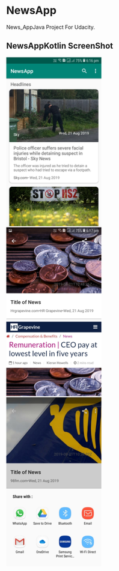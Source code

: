 # NewsApp
News_AppJava Project For Udacity.

## NewsAppKotlin ScreenShot

<img alt="NewsApp Main Page" height="450px" src="https://github.com/sukhbeer/NewsApp/blob/master/Screenshot/Screenshot_20190821-181645.jpg" />

<img alt="NewsApp Main Page" height="450px" src="https://github.com/sukhbeer/NewsApp/blob/master/Screenshot/Screenshot_20190821-181731.jpg" />

<img alt="NewsApp Main Page" height="450px" src="https://github.com/sukhbeer/NewsApp/blob/master/Screenshot/Screenshot_20190821-182238.jpg" />

